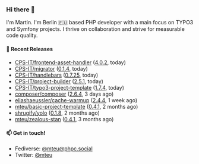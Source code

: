 ### Hi there 👋

I'm Martin. I'm Berlin 🇪🇺 based PHP developer with a main focus on TYPO3 and Symfony projects. I thrive on
collaboration and strive for measurable code quality.

#### 🚀 Recent Releases

- [CPS-IT/frontend-asset-handler](https://github.com/CPS-IT/frontend-asset-handler) ([4.0.2](https://github.com/CPS-IT/frontend-asset-handler/releases/tag/4.0.2), today)
- [CPS-IT/migrator](https://github.com/CPS-IT/migrator) ([0.1.4](https://github.com/CPS-IT/migrator/releases/tag/0.1.4), today)
- [CPS-IT/handlebars](https://github.com/CPS-IT/handlebars) ([0.7.25](https://github.com/CPS-IT/handlebars/releases/tag/0.7.25), today)
- [CPS-IT/project-builder](https://github.com/CPS-IT/project-builder) ([2.5.1](https://github.com/CPS-IT/project-builder/releases/tag/2.5.1), today)
- [CPS-IT/typo3-project-template](https://github.com/CPS-IT/typo3-project-template) ([1.7.4](https://github.com/CPS-IT/typo3-project-template/releases/tag/1.7.4), today)
- [composer/composer](https://github.com/composer/composer) ([2.6.4](https://github.com/composer/composer/releases/tag/2.6.4), 3 days ago)
- [eliashaeussler/cache-warmup](https://github.com/eliashaeussler/cache-warmup) ([2.4.4](https://github.com/eliashaeussler/cache-warmup/releases/tag/2.4.4), 1 week ago)
- [mteu/basic-project-template](https://github.com/mteu/basic-project-template) ([0.4.1](https://github.com/mteu/basic-project-template/releases/tag/0.4.1), 2 months ago)
- [shrugify/yolo](https://github.com/shrugify/yolo) ([0.1.8](https://github.com/shrugify/yolo/releases/tag/0.1.8), 2 months ago)
- [mteu/zealous-stan](https://github.com/mteu/zealous-stan) ([0.4.1](https://github.com/mteu/zealous-stan/releases/tag/0.4.1), 3 months ago)

#### 📫 Get in touch!

- Fediverse: [@mteu@phpc.social](https://phpc.social/@mteu)
- Twitter: [@mteu](https://twitter.com/mteu)

